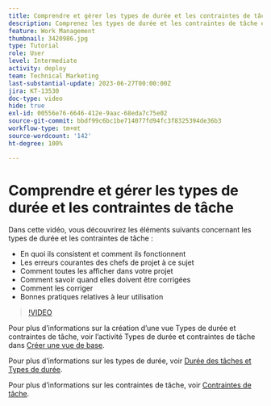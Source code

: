 ```yaml
---
title: Comprendre et gérer les types de durée et les contraintes de tâche
description: Comprenez les types de durée et les contraintes de tâche et découvrez comment bien les configurer dans vos projets.
feature: Work Management
thumbnail: 3420986.jpg
type: Tutorial
role: User
level: Intermediate
activity: deploy
team: Technical Marketing
last-substantial-update: 2023-06-27T00:00:00Z
jira: KT-13530
doc-type: video
hide: true
exl-id: 00556e76-6646-412e-9aac-68eda7c75e02
source-git-commit: bbdf99c6bc1be714077fd94fc3f8325394de36b3
workflow-type: tm+mt
source-wordcount: '142'
ht-degree: 100%

---
```


# Comprendre et gérer les types de durée et les contraintes de tâche

Dans cette vidéo, vous découvrirez les éléments suivants concernant les types de durée et les contraintes de tâche :

* En quoi ils consistent et comment ils fonctionnent
* Les erreurs courantes des chefs de projet à ce sujet
* Comment toutes les afficher dans votre projet
* Comment savoir quand elles doivent être corrigées
* Comment les corriger
* Bonnes pratiques relatives à leur utilisation


>[!VIDEO](https://video.tv.adobe.com/v/3422824/?quality=12&learn=on&enablevpops=1&captions=fre_fr)


Pour plus d’informations sur la création d’une vue Types de durée et contraintes de tâche, voir l’activité Types de durée et contraintes de tâche dans [Créer une vue de base](https://experienceleague.adobe.com/docs/workfront-learn/tutorials-workfront/reporting/basic-reporting/create-a-basic-view.html?lang=fr).

Pour plus d’informations sur les types de durée, voir [Durée des tâches et Types de durée](https://experienceleague.adobe.com/docs/workfront/using/manage-work/tasks/task-duration-and-duration-types/task-duration-duration-type.html?lang=fr).

Pour plus d’informations sur les contraintes de tâche, voir [Contraintes de tâche](https://experienceleague.adobe.com/docs/workfront/using/manage-work/tasks/task-constraints/task-constraints.html?lang=fr).

